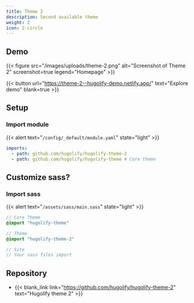 ```yaml
---
title: Theme 2
description: Second available theme
weight: 2
icon: 2-circle
---
```


## Demo

{{< figure src="/images/uploads/theme-2.png" alt="Screenshot of Theme 2" screenshot=true legend="Homepage" >}}

{{< button url="https://theme-2--hugolify-demo.netlify.app/" text="Explore demo" blank=true >}}

## Setup

### Import module

{{< alert text="`/config/_default/module.yaml`" state="light" >}}

```yml
imports:
  - path: github.com/hugolify/hugolify-theme-2
  - path: github.com/hugolify/hugolify-theme # Core theme
```

## Customize sass?

### Import sass

{{< alert text="`/assets/sass/main.sass`" state="light" >}}

```sass
// Core Theme
@import "hugolify-theme"

// Theme
@import "hugolify-theme-2"

// Site
// Your sass files import
```

## Repository

- {{< blank_link link="https://github.com/hugolify/hugolify-theme-2" text="Hugolify theme 2" >}}
